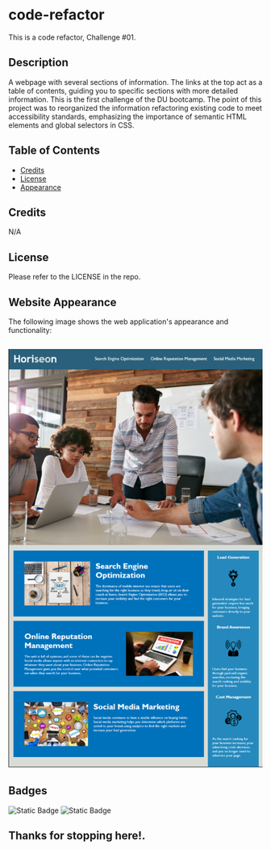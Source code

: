 # code-refactor
This is a code refactor, Challenge #01.

## Description

A webpage with several sections of information. The links at the top act as a table of contents, guiding you to specific sections with more detailed information. This is the first challenge of the DU bootcamp. The point of this project was to reorganized the information refactoring existing code to meet accessibility standards, emphasizing the importance of semantic HTML elements and global selectors in CSS.

## Table of Contents

- [Credits](#credits)
- [License](#license)
- [Appearance](#websiteappearance)

## Credits

N/A

## License

Please refer to the LICENSE in the repo.

## Website Appearance

The following image shows the web application's appearance and functionality:

![The Horiseon webpage includes a navigation bar, a header image, and cards with text and images at the bottom of the page.](./assets/images/mock-up.png)
---

## Badges

![Static Badge](https://img.shields.io/badge/HTML-50%25-orange)
![Static Badge](https://img.shields.io/badge/CSS-50%25-blue)

## Thanks for stopping here!.
